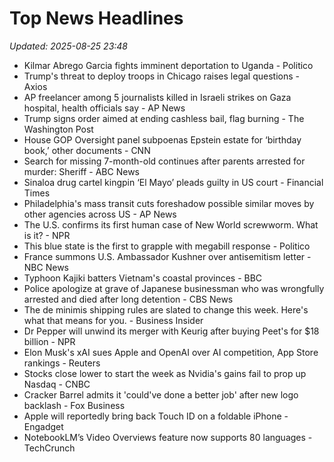 # Top News Headlines

_Updated: 2025-08-25 23:48_

- Kilmar Abrego Garcia fights imminent deportation to Uganda - Politico
- Trump's threat to deploy troops in Chicago raises legal questions - Axios
- AP freelancer among 5 journalists killed in Israeli strikes on Gaza hospital, health officials say - AP News
- Trump signs order aimed at ending cashless bail, flag burning - The Washington Post
- House GOP Oversight panel subpoenas Epstein estate for ‘birthday book,’ other documents - CNN
- Search for missing 7-month-old continues after parents arrested for murder: Sheriff - ABC News
- Sinaloa drug cartel kingpin ‘El Mayo’ pleads guilty in US court - Financial Times
- Philadelphia's mass transit cuts foreshadow possible similar moves by other agencies across US - AP News
- The U.S. confirms its first human case of New World screwworm. What is it? - NPR
- This blue state is the first to grapple with megabill response - Politico
- France summons U.S. Ambassador Kushner over antisemitism letter - NBC News
- Typhoon Kajiki batters Vietnam's coastal provinces - BBC
- Police apologize at grave of Japanese businessman who was wrongfully arrested and died after long detention - CBS News
- The de minimis shipping rules are slated to change this week. Here's what that means for you. - Business Insider
- Dr Pepper will unwind its merger with Keurig after buying Peet's for $18 billion - NPR
- Elon Musk's xAI sues Apple and OpenAI over AI competition, App Store rankings - Reuters
- Stocks close lower to start the week as Nvidia's gains fail to prop up Nasdaq - CNBC
- Cracker Barrel admits it 'could've done a better job' after new logo backlash - Fox Business
- Apple will reportedly bring back Touch ID on a foldable iPhone - Engadget
- NotebookLM’s Video Overviews feature now supports 80 languages - TechCrunch
